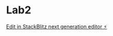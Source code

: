 # Lab2

[Edit in StackBlitz next generation editor ⚡️](https://stackblitz.com/~/github.com/23emli04/Lab2)